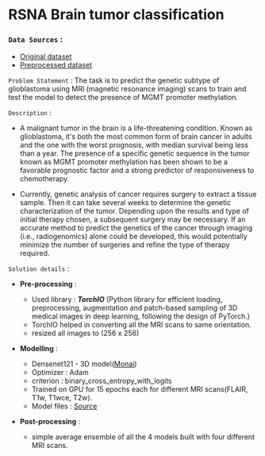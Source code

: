 # RSNA Brain tumor classification

### **`Data Sources`** : 
   - [Original dataset](https://www.kaggle.com/c/rsna-miccai-brain-tumor-radiogenomic-classification/data)
   - [Preprocessed dataset](www.kaggle.com/dataset/d3537f815a48ddaef3fc70098ec98dbaa86e0d7d8eb26d331841a82c2637fc07)

`Problem Statement` : The task is to predict the genetic subtype of glioblastoma using MRI (magnetic resonance imaging) scans to train and test the model to detect  the presence of MGMT promoter methylation.

`Description` :  
 - A malignant tumor in the brain is a life-threatening condition. Known as glioblastoma, it's both the most common form of brain cancer in adults and the one with the worst prognosis, with median survival being less than a year. The presence of a specific genetic sequence in the tumor known as MGMT promoter methylation has been shown to be a favorable prognostic factor and a strong predictor of responsiveness to chemotherapy.

- Currently, genetic analysis of cancer requires surgery to extract a tissue sample. Then it can take several weeks to determine the genetic characterization of the tumor. Depending upon the results and type of initial therapy chosen, a subsequent surgery may be necessary. If an accurate method to predict the genetics of the cancer through imaging (i.e., radiogenomics) alone could be developed, this would potentially minimize the number of surgeries and refine the type of therapy required.

`Solution details` :
  - **Pre-processing** : 
    - Used library : ***TorchIO*** (Python library for efficient loading, preprocessing, augmentation and patch-based sampling of 3D medical images in deep learning, following the design of PyTorch.)
    - TorchIO helped in converting all the MRI scans to same orientation.
    - resized all images to (256 x 256)

  - **Modelling** : 
    - Densenet121 - 3D model([Monai](https://docs.monai.io/en/latest/networks.html#densenet))
    - Optimizer : Adam
    - criterion : binary_cross_entropy_with_logits
    - Trained on GPU for 15 epochs each for different MRI scans(FLAIR, T1w, T1wce, T2w).
    - Model files : [Source](https://www.kaggle.com/tharun2001/2-monoi-models-random-seeds)

  - **Post-processing** :
    - simple average ensemble of all the 4 models built with four different MRI scans.  
